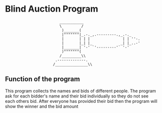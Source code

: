 # Blind Auction Program

```
                         ___________
                         \         /
                          )_______(
                          |"""""""|_.-._,.---------.,_.-._
                          |       | | |               | | ''-.
                          |       |_| |_             _| |_..-'
                          |_______| '-' `'---------'` '-'
                          )"""""""(
                         /_________\\
                       .-------------.
                      /_______________\\
```

## Function of the program
This program collects the names and bids of different people. The program ask for each bidder's name and their bid individually so they do not see each others bid. After everyone has provided their bid then the program will show the winner and the bid amount
